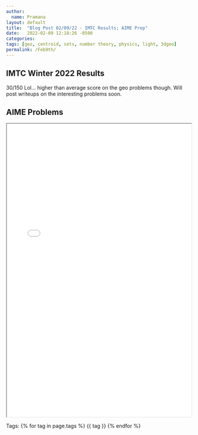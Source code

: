 ```yaml
---
author:
  name: Pramana
layout: default
title:  "Blog Post 02/09/22 - IMTC Results; AIME Prep"
date:   2022-02-09 12:18:26 -0500
categories: 
tags: [geo, centroid, sets, number theory, physics, light, 3dgeo]
permalink: /Feb9th/
---
```

## IMTC Winter 2022 Results
30/150 Lol... higher than average score on the geo problems though.
Will post writeups on the interesting problems soon.

## AIME Problems

  <iframe src="\assets\pdfposts\Math_Diary_02_09_2022.pdf" width="100%" height="800px"> </iframe> 

<p>
Tags:
{% for tag in page.tags %}
  {{ tag }}
{% endfor %}
</p>
 
